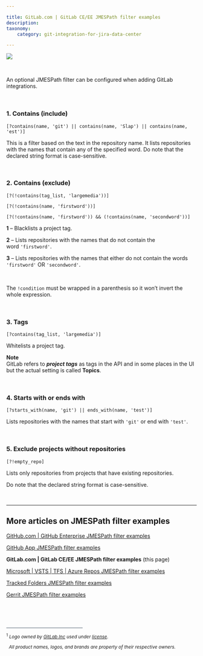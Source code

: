 ```yaml
---

title: GitLab.com | GitLab CE/EE JMESPath filter examples
description:
taxonomy:
    category: git-integration-for-jira-data-center

---
```


![](/wp-content/uploads/gitlab-mobile-custom1.png)

&nbsp;

An optional JMESPath filter can be configured when adding GitLab integrations.

&nbsp;

### 1\. Contains (include)

`[?contains(name, 'git') || contains(name, 'Slap') || contains(name, 'est')]`

This is a filter based on the text in the repository name. It lists repositories with the names that contain any of the specified word. Do note that the declared string format is case-sensitive.

&nbsp;

### 2\. Contains (exclude)

`[?(!contains(tag_list, 'largemedia'))]`

`[?(!contains(name, 'firstword'))]`

`[?(!contains(name, 'firstword')) && (!contains(name, 'secondword'))]`

**1** – Blacklists a project tag.

**2** – Lists repositories with the names that do not contain the word `'firstword'`.

**3** – Lists repositories with the names that either do not contain the words `'firstword'` OR `'secondword'`.

&nbsp;

<div class="bbb-callout bbb--note">
    <div class="irow">
    <div class="ilogobox">
        <span class="logoimg"></span>
    </div>
    <div class="imsgbox">
        The <code>!condition</code> must be wrapped in a parenthesis so it won’t invert the whole expression.
    </div>
    </div>
</div>

&nbsp;

### 3\. Tags

`[?contains(tag_list, 'largemedia')]`

Whitelists a project tag.

<div class="bbb-callout bbb--note">
    <div class="irow">
    <div class="ilogobox">
        <span class="logoimg"></span>
    </div>
    <div class="imsgbox">
        <b>Note</b><br>
        GitLab refers to <b><i>project tags</i></b> as tags in the API and in some places in the UI but the actual setting is called <b>Topics</b>.
    </div>
    </div>
</div>

&nbsp;


### 4\. Starts with or ends with

`[?starts_with(name, 'git') || ends_with(name, 'test')]`

Lists repositories with the names that start with `'git'` or end with `'test'`.

&nbsp;

### 5\. Exclude projects without repositories

`[?!empty_repo]`

Lists only repositories from projects that have existing repositories.

<div class="bbb-callout bbb--info">
    <div class="irow">
    <div class="ilogobox">
        <span class="logoimg"></span>
    </div>
    <div class="imsgbox">
        Do note that the declared string format is case-sensitive.
    </div>
    </div>
</div>

&nbsp;
* * *

## More articles on JMESPath filter examples

[GitHub.com \| GitHub Enterprise JMESPath filter examples](/git-integration-for-jira-data-center/GitHub-GitHub-Enterprise-JMESPath-filter-examples-gij-self-managed)

[GitHub App JMESPath filter examples](/git-integration-for-jira-data-center/GitHub-App-JMESPath-filter-examples-gij-self-managed)

**GitLab.com \| GitLab CE/EE JMESPath filter examples** (this page)

[Microsoft \| VSTS \| TFS \| Azure Repos JMESPath filter examples](/git-integration-for-jira-data-center/Microsoft-VSTS-TFS-Azure-Repos-JMESPath-filter-examples-gij-self-managed)

[Tracked Folders JMESPath filter examples](/git-integration-for-jira-data-center/Tracked-Folders-JMESPath-filter-examples-gij-self-managed)

[Gerrit JMESPath filter examples](/git-integration-for-jira-data-center/Gerrit-JMESPath-filter-examples-gij-self-managed)

&nbsp;
&nbsp;
&nbsp;
&nbsp;
&nbsp;

<!-- FOOTNOTE -->
<br>
<br>
<div style='border-top: 1px solid #456; width: 40%; padding-bottom: 12px'></div>
<div style='font-size: 12px;'>
    <sup>1</sup> <i>Logo owned by <a href='https://gitlab.com/' target='_blank'>GitLab Inc</a> used under <a href='https://creativecommons.org/licenses/by-nc-sa/4.0/' target='_blank'>license</a>.
    <p>&nbsp;&nbsp;All product names, logos, and brands are property of their respective owners.</p></i>
</div>

